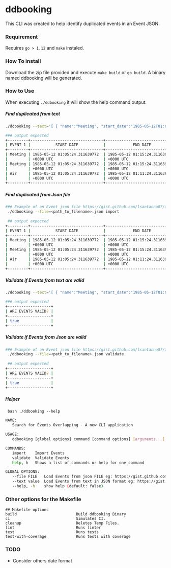 # ddbooking
This CLI was created to help identify duplicated events in an Event JSON.

### Requirement
Requires ```go > 1.12``` and ``` make ``` instaled. 

### How To install
Download the zip file provided and execute ```make build``` or ```go build```. A binary named ddbooking will be generated.

### How to Use
When executing ```./ddbooking``` it will show the help command output.

##### Find duplicated from text 
```bash 
./ddbooking --text='[ { "name":"Meeting", "start_date":"1985-05-12T01:05:24.311639772Z", "end_date":"1985-05-12T01:15:24.311639772Z" }, { "name":"Ocean", "start_date":"1985-05-12T01:08:24.311639772Z", "end_date":"1985-05-12T01:10:24.311639772Z" },{ "name":"Air", "start_date":"1985-05-12T01:05:24.311639772Z", "end_date":"1985-05-12T01:11:24.311639772Z" }]' import

### output expected
+---------+--------------------------------+--------------------------------+---------+--------------------------------+--------------------------------+
| EVENT 1 |           START DATE           |            END DATE            | EVENT 2 |           START DATE           |            END DATE            |
+---------+--------------------------------+--------------------------------+---------+--------------------------------+--------------------------------+
| Meeting | 1985-05-12 01:05:24.311639772  | 1985-05-12 01:15:24.311639772  | Air     | 1985-05-12 01:05:24.311639772  | 1985-05-12 01:11:24.311639772  |
|         | +0000 UTC                      | +0000 UTC                      |         | +0000 UTC                      | +0000 UTC                      |
| Meeting | 1985-05-12 01:05:24.311639772  | 1985-05-12 01:15:24.311639772  | Ocean   | 1985-05-12 01:08:24.311639772  | 1985-05-12 01:10:24.311639772  |
|         | +0000 UTC                      | +0000 UTC                      |         | +0000 UTC                      | +0000 UTC                      |
| Air     | 1985-05-12 01:05:24.311639772  | 1985-05-12 01:11:24.311639772  | Ocean   | 1985-05-12 01:08:24.311639772  | 1985-05-12 01:10:24.311639772  |
|         | +0000 UTC                      | +0000 UTC                      |         | +0000 UTC                      | +0000 UTC                      |
+---------+--------------------------------+--------------------------------+---------+--------------------------------+--------------------------------+


```

##### Find duplicated from Json file
```bash 
### Example of an Event json file https://gist.github.com/lsantanna87/a7acf127f138cbc487adcd361a674500
 ./ddbooking --file=<path_to_filename>.json import
 
 ## output expected
+---------+--------------------------------+--------------------------------+---------+--------------------------------+--------------------------------+
| EVENT 1 |           START DATE           |            END DATE            | EVENT 2 |           START DATE           |            END DATE            |
+---------+--------------------------------+--------------------------------+---------+--------------------------------+--------------------------------+
| Meeting | 1985-05-12 01:05:24.311639772  | 1985-05-12 01:15:24.311639772  | Air     | 1985-05-12 01:05:24.311639772  | 1985-05-12 01:11:24.311639772  |
|         | +0000 UTC                      | +0000 UTC                      |         | +0000 UTC                      | +0000 UTC                      |
| Meeting | 1985-05-12 01:05:24.311639772  | 1985-05-12 01:15:24.311639772  | Ocean   | 1985-05-12 01:08:24.311639772  | 1985-05-12 01:10:24.311639772  |
|         | +0000 UTC                      | +0000 UTC                      |         | +0000 UTC                      | +0000 UTC                      |
| Air     | 1985-05-12 01:05:24.311639772  | 1985-05-12 01:11:24.311639772  | Ocean   | 1985-05-12 01:08:24.311639772  | 1985-05-12 01:10:24.311639772  |
|         | +0000 UTC                      | +0000 UTC                      |         | +0000 UTC                      | +0000 UTC                      |
+---------+--------------------------------+--------------------------------+---------+--------------------------------+--------------------------------+

```
##### Validate if Events from text are valid
```bash 
./ddbooking --text='[ { "name":"Meeting", "start_date":"1985-05-12T01:05:24.311639772Z", "end_date":"1985-05-12T01:15:24.311639772Z" }, { "name":"Ocean", "start_date":"1985-05-12T01:08:24.311639772Z", "end_date":"1985-05-12T01:10:24.311639772Z" },{ "name":"Air", "start_date":"1985-05-12T01:05:24.311639772Z", "end_date":"1985-05-12T01:11:24.311639772Z" }]' validate

### output expected
+-------------------+
| ARE EVENTS VALID? |
+-------------------+
| true              |
+-------------------+
```

##### Validate if Events from Json are valid
```bash 
### Example of an Event json file https://gist.github.com/lsantanna87/a7acf127f138cbc487adcd361a674500
 ./ddbooking --file=<path_to_filename>.json validate
 
 ## output expected
+-------------------+
| ARE EVENTS VALID? |
+-------------------+
| true              |
+-------------------+
```

##### Helper 
``` bash ./ddbooking --help```
```bash
NAME:
   Search for Events Overlapping - A new CLI application

USAGE:
   ddbooking [global options] command [command options] [arguments...]

COMMANDS:
   import    Import Events
   validate  Validate Events
   help, h   Shows a list of commands or help for one command

GLOBAL OPTIONS:
   --file FILE   Load Events from json FILE eg: https://gist.github.com/lsantanna87/a7acf127f138cbc487adcd361a674500
   --text value  Load Events from text in JSON format eg: https://gist.github.com/lsantanna87/5aeb75a0e9affc2eb0cfc8f087acb4da
   --help, -h    show help (default: false)
```

### Other options for the Makefile
```make 
## Makefile options 
build                          Build ddbooking Binary
ci                             Simulates CI.
cleanup                        Deletes Temp Files.
lint                           Runs linter
test                           Runs tests
test-with-coverage             Runs tests with coverage
```

### TODO
* Consider others date format

